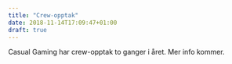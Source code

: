 ```yaml
---
title: "Crew-opptak"
date: 2018-11-14T17:09:47+01:00
draft: true
---
```

Casual Gaming har crew-opptak to ganger i året. Mer info kommer.
